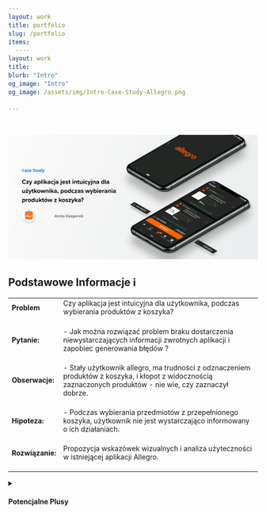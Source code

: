 ```yaml
---
layout: work
title: portfolio
slug: /portfolio
items:
  ----
layout: work
title: 
blurb: "Intro"
og_image: "Intro"
og_image: /assets/img/Intro-Case-Study-Allegro.png
      
---   
```

<br>

[![image-text markdown="1"](https://raw.githubusercontent.com/AnitakasperekUX/AnitakasperekUX.github.io/main/assets/img/tytul.png)](https://raw.githubusercontent.com/AnitakasperekUX/AnitakasperekUX.github.io/main/assets/img/tytul.png)
<br>

## Podstawowe Informacje    ℹ️ 









|                              |                                                              |
| ---------------------------- | ------------------------------------------------------------ |
| **Problem**<br/><br/>      | Czy aplikacja jest intuicyjna dla użytkownika, podczas wybierania produktów z koszyka? <br><br> |
| **Pytanie:**<br/><br/>       | - Jak można rozwiązać problem braku dostarczenia niewystarczających informacji zwrotnych aplikacji i zapobiec generowania błędów ?<br><br> |
| **Obserwacje:**<br/><br/> | - Stały użytkownik allegro, ma trudności z odznaczeniem produktów z koszyka, i kłopot z widocznością zaznaczonych produktów - nie wie, czy zaznaczył dobrze.<br><br> |
| **Hipoteza:**<br/><br/>      | - Podczas wybierania przedmiotów z przepełnionego koszyka, użytkownik nie jest wystarczająco informowany o ich działaniach. <br><br> |
| **Rozwiązanie:**<br/><br/>   | Propozycja wskazówek wizualnych i analiza użyteczności w istniejącej aplikacji Allegro.<br><br> |






<details><summary><h4>Potencjalne Plusy</h4></summary>
<i>Usprawnienie informacji wizualnych i interakcji, przyspieszy proces zakupowy i uniknie błędów użytkownika Poprzez dodanie wskazówek wizualne, poprawi się użyteczność aplikacji. Model Mentalny stałego użytkownika używającego wersji webowej, będzie spójniejszy.</i> 
<br>










